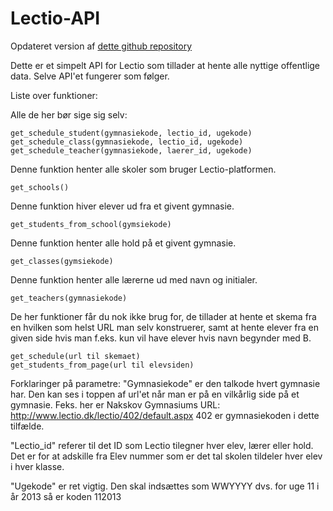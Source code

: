 # Lectio-API

Opdateret version af [dette github repository](https://github.com/HSPDev/lectio)

Dette er et simpelt API for Lectio som tillader at hente alle nyttige offentlige data.
Selve API'et fungerer som følger.

Liste over funktioner:

Alle de her bør sige sig selv:
```
get_schedule_student(gymnasiekode, lectio_id, ugekode)
get_schedule_class(gymnasiekode, lectio_id, ugekode)
get_schedule_teacher(gymnasiekode, laerer_id, ugekode)
```

Denne funktion henter alle skoler som bruger Lectio-platformen.
```
get_schools()
```
  
Denne funktion hiver elever ud fra et givent gymnasie.
```
get_students_from_school(gymsiekode)
```

Denne funktion henter alle hold på et givent gymnasie.
```
get_classes(gymsiekode)
```

Denne funktion henter alle lærerne ud med navn og initialer.
```
get_teachers(gymnasiekode)
```

De her funktioner får du nok ikke brug for, de tillader at hente et skema fra en hvilken som helst URL
man selv konstruerer, samt at hente elever fra en given side hvis man f.eks. kun vil have elever
hvis navn begynder med B.
```
get_schedule(url til skemaet)
get_students_from_page(url til elevsiden)
```

Forklaringer på parametre:
"Gymnasiekode" er den talkode hvert gymnasie har. Den kan ses i toppen af url'et når man er på en 
vilkårlig side på et gymnasie.
Feks. her er Nakskov Gymnasiums URL:
	http://www.lectio.dk/lectio/402/default.aspx
402 er gymnasiekoden i dette tilfælde.

"Lectio_id" referer til det ID som Lectio tilegner hver elev, lærer eller hold. Det er for at adskille fra Elev nummer som
er det tal skolen tildeler hver elev i hver klasse.

"Ugekode" er ret vigtig. Den skal indsættes som WWYYYY dvs. for uge 11 i år 2013 så er koden 112013

